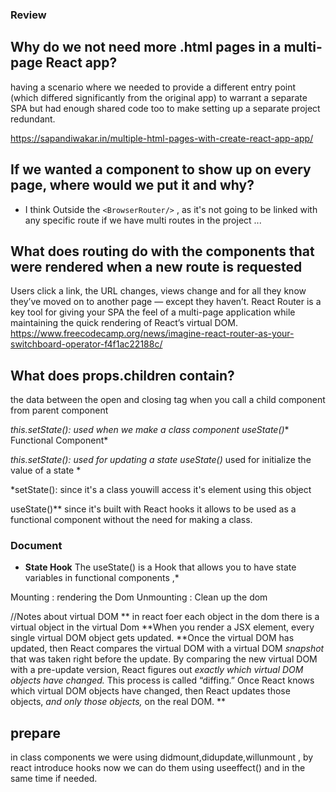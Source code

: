 
### Review
## Why do we not need more .html pages in a multi-page React app?

having  a scenario where we needed to provide a different entry point (which differed significantly from the original app) to warrant a separate SPA but had enough shared code too to make setting up a separate project redundant.

https://sapandiwakar.in/multiple-html-pages-with-create-react-app-app/

## If we wanted a component to show up on every page, where would we put it and why?

-  I think Outside the  `<BrowserRouter/>` ,  as it's not going to be linked with any specific route if we have multi routes in the project ...

## What does routing do with the components that were rendered when a new route is requested

Users click a link, the URL changes, views change and for all they know they’ve moved on to another page — except they haven’t. React Router is a key tool for giving your SPA the feel of a multi-page application while maintaining the quick rendering of React’s virtual DOM.
https://www.freecodecamp.org/news/imagine-react-router-as-your-switchboard-operator-f4f1ac22188c/

## What does props.children contain?
the data between the open and closing tag when you call a child component from parent component


*this.setState(): used when we make a class component* 
*useState()**  Functional Component* 

*this.setState(): used for updating a state 
*useState()** used for initialize the value of a state  * 

*setState(): since it's a class youwill access it's element using this object

useState()** since it's built with React hooks it allows to be used as a functional component without the need for making a class.


### Document
-   **State Hook**  The useState() is a Hook that allows you to have state variables in functional components ,* 

Mounting : rendering  the Dom 
Unmounting : Clean up the dom 

//Notes about virtual DOM
** in react foer each object in the dom there is a virtual object in the virtual Dom 
**When you render a JSX element, every single virtual DOM object gets updated.
**Once the virtual DOM has updated, then React compares the virtual DOM with a virtual DOM  _snapshot_  that was taken right before the update.
By comparing the new virtual DOM with a pre-update version, React figures out  _exactly which virtual DOM objects have changed._  This process is called “diffing.”
Once React knows which virtual DOM objects have changed, then React updates those objects,  _and only those objects,_  on the real DOM.
**


## prepare 
in class components we were using didmount,didupdate,willunmount , by react introduce hooks now we can do them using useeffect() and in the same time if needed. 
